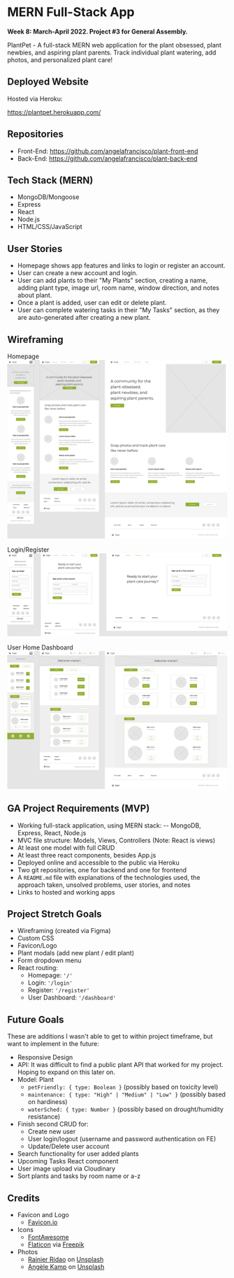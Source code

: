 # MERN Full-Stack App

**Week 8: March-April 2022. Project #3 for General Assembly.**

PlantPet - A full-stack MERN web application for the plant obsessed, plant newbies, and aspiring plant parents. Track individual plant watering, add photos, and personalized plant care!


## Deployed Website

Hosted via Heroku:

https://plantpet.herokuapp.com/


## Repositories
- Front-End: https://github.com/angelafrancisco/plant-front-end
- Back-End: https://github.com/angelafrancisco/plant-back-end


## Tech Stack (MERN)

- MongoDB/Mongoose
- Express
- React
- Node.js
- HTML/CSS/JavaScript


## User Stories

- Homepage shows app features and links to login or register an account.
- User can create a new account and login.
- User can add plants to their "My Plants" section, creating a name, adding plant type, image url, room name, window direction, and notes about plant.
- Once a plant is added, user can edit or delete plant.
- User can complete watering tasks in their "My Tasks" section, as they are auto-generated after creating a new plant.


## Wireframing

Homepage
<img src="public/img/PlantPet App Wireframming_Home.png"/>


Login/Register
<img src="public/img/PlantPet App Wireframming_register.png"/>


User Home Dashboard
<img src="public/img/PlantPet App Wireframming_dashboard.png"/>


## GA Project Requirements (MVP)

- Working full-stack application, using MERN stack: 
    -- MongoDB, Express, React, Node.js
- MVC file structure: Models, Views, Controllers (Note: React is views)
- At least one model with full CRUD
- At least three react components, besides App.js
- Deployed online and accessible to the public via Heroku
- Two git repositories, one for backend and one for frontend
- A `README.md` file with explanations of the technologies used, the approach taken, unsolved problems, user stories, and notes
- Links to hosted and working apps

## Project Stretch Goals

- Wireframing (created via Figma)
- Custom CSS
- Favicon/Logo
- Plant modals (add new plant / edit plant)
- Form dropdown menu
- React routing:
    - Homepage: `'/'`
    - Login: `'/login'`
    - Register: `'/register'`
    - User Dashboard: `'/dashboard'`


## Future Goals
These are additions I wasn't able to get to within project timeframe, but want to implement in the future:

- Responsive Design
- API: It was difficult to find a public plant API that worked for my project. Hoping to expand on this later on.
- Model: Plant
    - `petFriendly: { type: Boolean }` (possibly based on toxicity level)
    - `maintenance: { type: "High" | "Medium" | "Low" }` (possibly based on hardiness)
    - `waterSched: { type: Number }` (possibly based on drought/humidity resistance)
- Finish second CRUD for:
    - Create new user
    - User login/logout (username and password authentication on FE)
    - Update/Delete user account
- Search functionality for user added plants
- Upcoming Tasks React component
- User image upload via Cloudinary
- Sort plants and tasks by room name or a-z


## Credits

- Favicon and Logo 
    - [Favicon.io](https://favicon.io/emoji-favicons/potted-plant)
- Icons 
    - [FontAwesome](https://fontawesome.com/icons)
    - [Flaticon](https://www.flaticon.com/) via [Freepik](https://www.freepik.com) 
- Photos 
    - [Rainier Ridao](https://unsplash.com/@rainierridao?utm_source=unsplash&utm_medium=referral&utm_content=creditCopyText) on [Unsplash](https://unsplash.com/?utm_source=unsplash&utm_medium=referral&utm_content=creditCopyText)
    - [Angèle Kamp](https://unsplash.com/@angelekamp?utm_source=unsplash&utm_medium=referral&utm_content=creditCopyText) on [Unsplash](https://unsplash.com/s/photos/plants?utm_source=unsplash&utm_medium=referral&utm_content=creditCopyText)